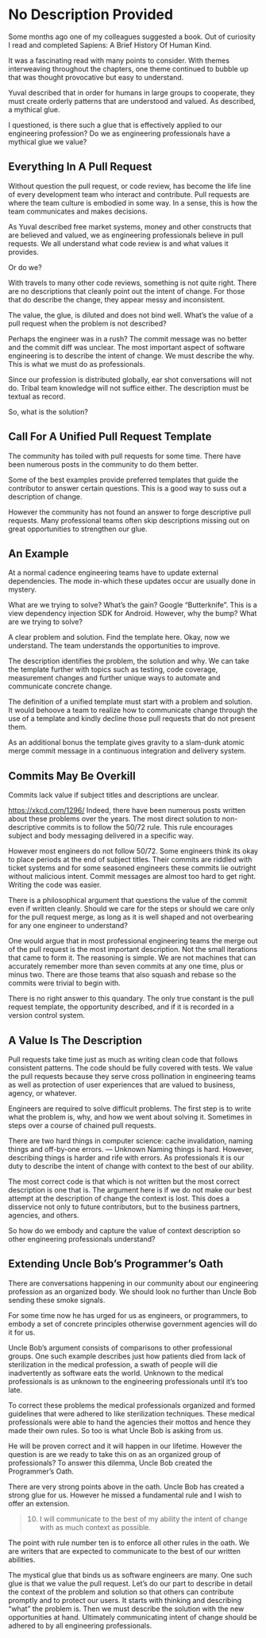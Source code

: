 # No Description Provided

Some months ago one of my colleagues suggested a book. Out of curiosity I read and completed Sapiens: A Brief History Of Human Kind.

It was a fascinating read with many points to consider. With themes interweaving throughout the chapters, one theme continued to bubble up that was thought provocative but easy to understand.

Yuval described that in order for humans in large groups to cooperate, they must create orderly patterns that are understood and valued. As described, a mythical glue.

I questioned, is there such a glue that is effectively applied to our engineering profession? Do we as engineering professionals have a mythical glue we value?

## Everything In A Pull Request

Without question the pull request, or code review, has become the life line of every development team who interact and contribute. Pull requests are where the team culture is embodied in some way. In a sense, this is how the team communicates and makes decisions.

As Yuval described free market systems, money and other constructs that are believed and valued, we as engineering professionals believe in pull requests. We all understand what code review is and what values it provides.

Or do we?

With travels to many other code reviews, something is not quite right. There are no descriptions that cleanly point out the intent of change. For those that do describe the change, they appear messy and inconsistent.

The value, the glue, is diluted and does not bind well. What’s the value of a pull request when the problem is not described?


Perhaps the engineer was in a rush? The commit message was no better and the commit diff was unclear.
The most important aspect of software engineering is to describe the intent of change. We must describe the why. This is what we must do as professionals.

Since our profession is distributed globally, ear shot conversations will not do. Tribal team knowledge will not suffice either. The description must be textual as record.

So, what is the solution?

## Call For A Unified Pull Request Template

The community has toiled with pull requests for some time. There have been numerous posts in the community to do them better.

Some of the best examples provide preferred templates that guide the contributor to answer certain questions. This is a good way to suss out a description of change.

However the community has not found an answer to forge descriptive pull requests. Many professional teams often skip descriptions missing out on great opportunities to strengthen our glue.

## An Example

At a normal cadence engineering teams have to update external dependencies. The mode in-which these updates occur are usually done in mystery.


What are we trying to solve? What’s the gain?
Google “Butterknife”. This is a view dependency injection SDK for Android. However, why the bump? What are we trying to solve?


A clear problem and solution. Find the template here.
Okay, now we understand. The team understands the opportunities to improve.

The description identifies the problem, the solution and why. We can take the template further with topics such as testing, code coverage, measurement changes and further unique ways to automate and communicate concrete change.

The definition of a unified template must start with a problem and solution. It would behoove a team to realize how to communicate change through the use of a template and kindly decline those pull requests that do not present them.

As an additional bonus the template gives gravity to a slam-dunk atomic merge commit message in a continuous integration and delivery system.

## Commits May Be Overkill

Commits lack value if subject titles and descriptions are unclear.


https://xkcd.com/1296/
Indeed, there have been numerous posts written about these problems over the years. The most direct solution to non-descriptive commits is to follow the 50/72 rule. This rule encourages subject and body messaging delivered in a specific way.

However most engineers do not follow 50/72. Some engineers think its okay to place periods at the end of subject titles. Their commits are riddled with ticket systems and for some seasoned engineers these commits lie outright without malicious intent. Commit messages are almost too hard to get right. Writing the code was easier.

There is a philosophical argument that questions the value of the commit even if written cleanly. Should we care for the steps or should we care only for the pull request merge, as long as it is well shaped and not overbearing for any one engineer to understand?

One would argue that in most professional engineering teams the merge out of the pull request is the most important description. Not the small iterations that came to form it. The reasoning is simple. We are not machines that can accurately remember more than seven commits at any one time, plus or minus two. There are those teams that also squash and rebase so the commits were trivial to begin with.

There is no right answer to this quandary. The only true constant is the pull request template, the opportunity described, and if it is recorded in a version control system.

## A Value Is The Description

Pull requests take time just as much as writing clean code that follows consistent patterns. The code should be fully covered with tests. We value the pull requests because they serve cross pollination in engineering teams as well as protection of user experiences that are valued to business, agency, or whatever.

Engineers are required to solve difficult problems. The first step is to write what the problem is, why, and how we went about solving it. Sometimes in steps over a course of chained pull requests.

There are two hard things in computer science: cache invalidation, naming things and off-by-one errors.
— Unknown
Naming things is hard. However, describing things is harder and rife with errors. As professionals it is our duty to describe the intent of change with context to the best of our ability.

The most correct code is that which is not written but the most correct description is one that is.
The argument here is if we do not make our best attempt at the description of change the context is lost. This does a disservice not only to future contributors, but to the business partners, agencies, and others.

So how do we embody and capture the value of context description so other engineering professionals understand?

## Extending Uncle Bob’s Programmer’s Oath

There are conversations happening in our community about our engineering profession as an organized body. We should look no further than Uncle Bob sending these smoke signals.

For some time now he has urged for us as engineers, or programmers, to embody a set of concrete principles otherwise government agencies will do it for us.

Uncle Bob’s argument consists of comparisons to other professional groups. One such example describes just how patients died from lack of sterilization in the medical profession, a swath of people will die inadvertently as software eats the world. Unknown to the medical professionals is as unknown to the engineering professionals until it’s too late.

To correct these problems the medical professionals organized and formed guidelines that were adhered to like sterilization techniques. These medical professionals were able to hand the agencies their mottos and hence they made their own rules. So too is what Uncle Bob is asking from us.

He will be proven correct and it will happen in our lifetime. However the question is are we ready to take this on as an organized group of professionals? To answer this dilemma, Uncle Bob created the Programmer’s Oath.


There are very strong points above in the oath. Uncle Bob has created a strong glue for us. However he missed a fundamental rule and I wish to offer an extension.

> 10. I will communicate to the best of my ability the intent of change with as much context as possible.

The point with rule number ten is to enforce all other rules in the oath. We are writers that are expected to communicate to the best of our written abilities.

The mystical glue that binds us as software engineers are many. One such glue is that we value the pull request. Let’s do our part to describe in detail the context of the problem and solution so that others can contribute promptly and to protect our users. It starts with thinking and describing “what” the problem is. Then we must describe the solution with the new opportunities at hand. Ultimately communicating intent of change should be adhered to by all engineering professionals.
